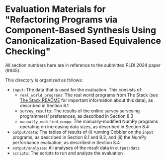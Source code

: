 # Evaluation Materials for "Refactoring Programs via Component-Based Synthesis Using Canonicalization-Based Equivalence Checking"

All section numbers here are in reference to the submitted PLDI 2024 paper
(#645).

This directory is organized as follows:

- `input`: The data that is used for the evaluation. This consists of:
    - `real_world_programs`: The real world programs from The Stack (see
      [The Stack README](README_TheStack.md) for important information about
      this data), as described in Section 8.1
    - `survey_results`: The results of the online survey surveying programmers'
      preferences, as described in Section 8.3
    - `manually_modified_numpy`: The manually-modified NumPy programs operating
      on increasing data sizes, as described in Section 8.4
- `output/data`: The tables of results of (i) running Cobbler on the `input`
  programs, as described in Section 8.1 and 8.2, and (ii) the NumPy performance
  evaluation, as described in Section 8.4
- `output/analyses`: All analyses of the result data in `output/data`
- `scripts`: The scripts to run and analyze the evaluation
